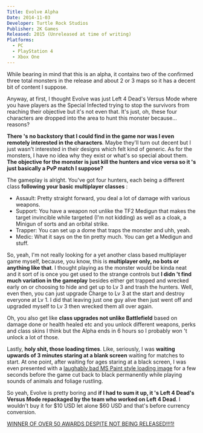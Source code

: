 ```yaml
---
Title: Evolve Alpha
Date: 2014-11-03
Developer: Turtle Rock Studios  
Publisher: 2K Games  
Released: 2015 (Unreleased at time of writing)
Platforms:
  - PC
  - PlayStation 4
  - Xbox One
---
```



While bearing in mind that this is an alpha, it contains two of the confirmed
three total monsters in the release and about 2 or 3 maps so it has a decent
bit of content I suppose.

Anyway, at first, I thought Evolve was just Left 4 Dead's Versus Mode where
you have players as the Special Infected trying to stop the survivors from
reaching their objective but it's not even that. It's just, oh, these four
characters are dropped into the area to hunt this monster because… reasons?

**There 's no backstory that I could find in the game nor was I even remotely
interested in the characters**. Maybe they'll turn out decent but I just
wasn't interested in their designs which felt kind of generic. As for the
monsters, I have no idea why they exist or what's so special about them. **The
objective for the monster is just kill the hunters and vice versa so it 's
just basically a PvP match I suppose?**

The gameplay is alright. You've got four hunters, each being a different class
**following your basic multiplayer classes** :

  * Assault: Pretty straight forward, you deal a lot of damage with various weapons.
  * Support: You have a weapon not unlike the TF2 Medigun that makes the target invincible while targeted (I'm not kidding) as well as a cloak, a Minigun of sorts and an orbital strike.
  * Trapper: You can set up a dome that traps the monster and uhh, yeah.
  * Medic: What it says on the tin pretty much. You can get a Medigun and stuff.

So, yeah, I'm not really looking for a yet another class based multiplayer
game myself, because, you know, this is **multiplayer only, no bots or
anything like that**. I thought playing as the monster would be kinda neat and
it sort of is once you get used to the strange controls but **I didn 't find
much variation in the gameplay** besides either get trapped and wrecked early
on or choosing to hide and get up to Lv 3 and trash the hunters. Well, even
then, you can just upgrade Charge to Lv 3 at the start and destroy everyone at
Lv 1. I did that leaving just one guy alive then just went off and upgraded
myself to Lv 3 then wrecked them all over again.

Oh, you also get like **class upgrades not unlike Battlefield** based on
damage done or health healed etc and you unlock different weapons, perks and
class skins I think but the Alpha ends in 6 hours so I probably won 't unlock
a lot of those.

Lastly, **holy shit, those loading times**. Like, seriously, I was **waiting
upwards of 3 minutes staring at a blank screen** waiting for matches to start.
At one point, after waiting for ages staring at a black screen, I was even
presented with a [laughably bad MS Paint style loading
image](http://steamcommunity.com/sharedfiles/filedetails/?id=335566509) for a
few seconds before the game cut back to black permanently while playing sounds
of animals and foliage rustling.

So yeah, Evolve is pretty boring and **if I had to sum it up, it 's Left 4
Dead's Versus Mode repackaged by the team who worked on Left 4 Dead**. I
wouldn't buy it for $10 USD let alone $60 USD and that's before currency
conversion.

[WINNER OF OVER 50 AWARDS DESPITE NOT BEING
RELEASED!!!1!](http://steamcommunity.com/sharedfiles/filedetails/?id=335582098)



